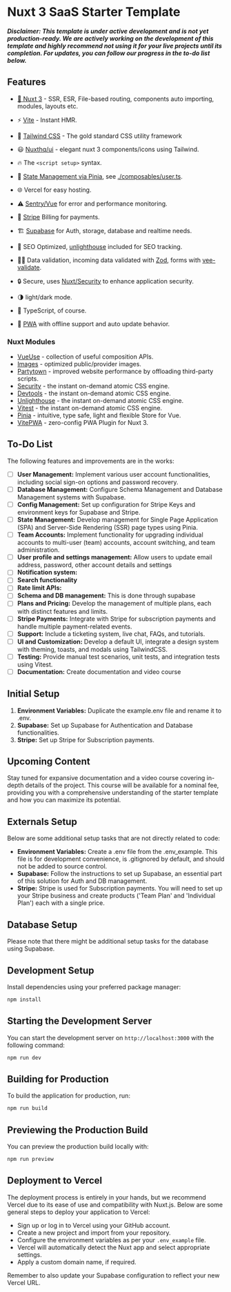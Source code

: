# Nuxt 3 SaaS Starter Template

**_Disclaimer: This template is under active development and is not yet production-ready. We are
actively working on the development of this template and highly recommend not using it for your live
projects until its completion. For updates, you can follow our progress in the to-do list below._**

## Features

- [💚 Nuxt 3](https://nuxt.com/) - SSR, ESR, File-based routing, components auto importing, modules,
  layouts etc.

- ⚡️ [Vite](https://vitejs.dev/) - Instant HMR.

- 🎨 [Tailwind CSS](https://tailwindcss.com) - The gold standard CSS utility framework

- 😃 [Nuxthq/ui]() - elegant nuxt 3 components/icons using Tailwind.

- 🔥 The `<script setup>` syntax.

- 🍍 [State Management via Pinia](https://pinia.esm.dev), see [./composables/user.ts](./composables/user.ts).

- 🌐 Vercel for easy hosting.

- ⚠️ [Sentry/Vue](https://docs.sentry.io/platforms/javascript/guides/vue/) for error and performance monitoring.

- 🤑 [Stripe](https://stripe.com/docs/js) Billing for payments.

- 🏗️ [Supabase](https://supabase.com/) for Auth, storage, database and realtime needs.

- 📖 SEO Optimized, [unlighthouse](https://unlighthouse.dev/) included for SEO tracking.

- 👮‍♂️ Data validation, incoming data validated with [Zod](https://zod.dev/), forms with [vee-validate](https://vee-validate.logaretm.com/v4/).

- 🔒 Secure, uses [Nuxt/Security](https://nuxt-security.vercel.app/) to enhance application security.

- 🌗 light/dark mode.

- 🦾 TypeScript, of course.

- 📲 [PWA](https://github.com/vite-pwa/nuxt) with offline support and auto update behavior.

### Nuxt Modules

- [VueUse](https://github.com/vueuse/vueuse) - collection of useful composition APIs.
- [Images](https://tailwindcss.nuxtjs.org/) - optimized public/provider images.
- [Partytown](https://tailwindcss.nuxtjs.org/) - improved website performance by offloading
  third-party scripts.
- [Security](https://tailwindcss.nuxtjs.org/) - the instant on-demand atomic CSS engine.
- [Devtools](https://tailwindcss.nuxtjs.org/) - the instant on-demand atomic CSS engine.
- [Unlighthouse](https://tailwindcss.nuxtjs.org/) - the instant on-demand atomic CSS engine.
- [Vitest](https://tailwindcss.nuxtjs.org/) - the instant on-demand atomic CSS engine.
- [Pinia](https://pinia.esm.dev/) - intuitive, type safe, light and flexible Store for Vue.
- [VitePWA](https://github.com/vite-pwa/nuxt) - zero-config PWA Plugin for Nuxt 3.

## To-Do List

The following features and improvements are in the works:

- [ ] **User Management:** Implement various user account functionalities, including social sign-on
      options and password recovery.
- [ ] **Database Management:** Configure Schema Management and Database Management systems with
      Supabase.
- [ ] **Config Management:** Set up configuration for Stripe Keys and environment keys for Supabase
      and Stripe.
- [ ] **State Management:** Develop management for Single Page Application (SPA) and Server-Side
      Rendering (SSR) page types using Pinia.
- [ ] **Team Accounts:** Implement functionality for upgrading individual accounts to multi-user
      (team) accounts, account switching, and team administration.
- [ ] **User profile and settings management:** Allow users to update email address, password, other
      account details and settings
- [ ] **Notification system:**
- [ ] **Search functionality**
- [ ] **Rate limit APIs:**
- [ ] **Schema and DB management:** This is done through supabase
- [ ] **Plans and Pricing:** Develop the management of multiple plans, each with distinct features
      and limits.
- [ ] **Stripe Payments:** Integrate with Stripe for subscription payments and handle multiple
      payment-related events.
- [ ] **Support:** Include a ticketing system, live chat, FAQs, and tutorials.
- [ ] **UI and Customization:** Develop a default UI, integrate a design system with theming,
      toasts, and modals using TailwindCSS.
- [ ] **Testing:** Provide manual test scenarios, unit tests, and integration tests using Vitest.
- [ ] **Documentation:** Create documentation and video course

## Initial Setup

1. **Environment Variables:** Duplicate the example.env file and rename it to .env.
2. **Supabase:** Set up Supabase for Authentication and Database functionalities.
3. **Stripe:** Set up Stripe for Subscription payments.

## Upcoming Content

Stay tuned for expansive documentation and a video course covering in-depth details of the project.
This course will be available for a nominal fee, providing you with a comprehensive understanding of
the starter template and how you can maximize its potential.

## Externals Setup

Below are some additional setup tasks that are not directly related to code:

- **Environment Variables:** Create a .env file from the .env_example. This file is for development
  convenience, is .gitignored by default, and should not be added to source control.
- **Supabase:** Follow the instructions to set up Supabase, an essential part of this solution for
  Auth and DB management.
- **Stripe:** Stripe is used for Subscription payments. You will need to set up your Stripe business
  and create products ('Team Plan' and 'Individual Plan') each with a single price.

## Database Setup

Please note that there might be additional setup tasks for the database using Supabase.

## Development Setup

Install dependencies using your preferred package manager:

```bash
npm install
```

## Starting the Development Server

You can start the development server on `http://localhost:3000` with the following command:

```bash
npm run dev
```

## Building for Production

To build the application for production, run:

```bash
npm run build
```

## Previewing the Production Build

You can preview the production build locally with:

```bash
npm run preview
```

## Deployment to Vercel

The deployment process is entirely in your hands, but we recommend Vercel due to its ease of use and
compatibility with Nuxt.js. Below are some general steps to deploy your application to Vercel:

- Sign up or log in to Vercel using your GitHub account.
- Create a new project and import from your repository.
- Configure the environment variables as per your `.env_example` file.
- Vercel will automatically detect the Nuxt app and select appropriate settings.
- Apply a custom domain name, if required.

Remember to also update your Supabase configuration to reflect your new Vercel URL.
